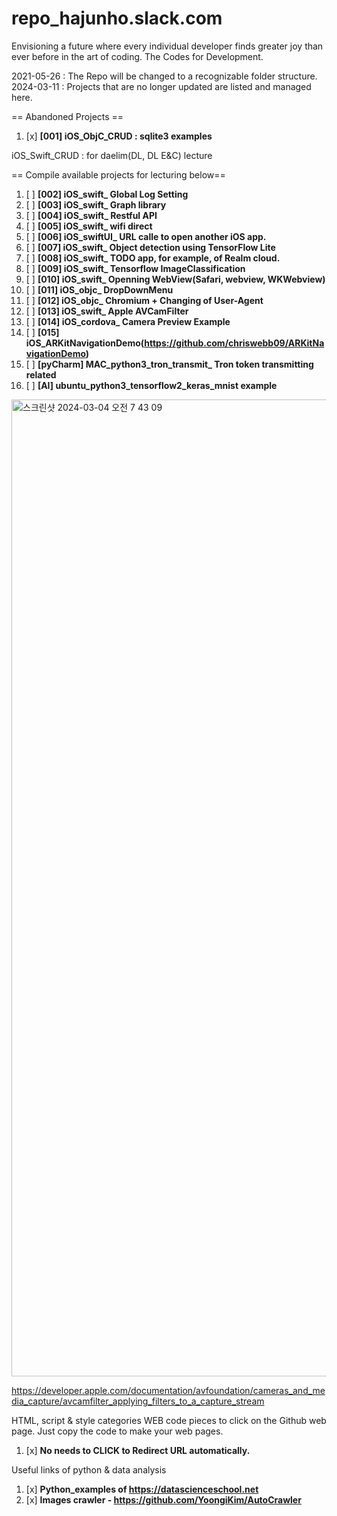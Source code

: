 # repo_hajunho.slack.com
Envisioning a future where every individual developer finds greater joy than ever before in the art of coding. The Codes for Development.

2021-05-26 : The Repo will be changed to a recognizable folder structure.
2024-03-11 : Projects that are no longer updated are listed and managed here.

== Abandoned Projects ==
1. [x] **[001] iOS_ObjC_CRUD : sqlite3 examples**

iOS_Swift_CRUD : for daelim(DL, DL E&C) lecture

== Compile available projects for lecturing below==

1. [ ] **[002] iOS_swift_ Global Log Setting**
2. [ ] **[003] iOS_swift_ Graph library**
3. [ ] **[004] iOS_swift_ Restful API**
4. [ ] **[005] iOS_swift_ wifi direct**
5. [ ] **[006] iOS_swiftUI_ URL calle to open another iOS app.**
6. [ ] **[007] iOS_swift_ Object detection using TensorFlow Lite**
7. [ ] **[008] iOS_swift_ TODO app, for example, of Realm cloud.**
8. [ ] **[009] iOS_swift_ Tensorflow ImageClassification**
9. [ ] **[010] iOS_swift_ Openning WebView(Safari, webview, WKWebview)**
10. [ ] **[011] iOS_objc_ DropDownMenu**
11. [ ] **[012] iOS_objc_ Chromium + Changing of User-Agent**
11. [ ] **[013] iOS_swift_ Apple AVCamFilter**
12. [ ] **[014] iOS_cordova_ Camera Preview Example**
13. [ ] **[015] iOS_ARKitNavigationDemo(https://github.com/chriswebb09/ARKitNavigationDemo)**
14. [ ] **[pyCharm] MAC_python3_tron_transmit_ Tron token transmitting related**
15. [ ] **[AI] ubuntu_python3_tensorflow2_keras_mnist example**

<img width="1563" alt="스크린샷 2024-03-04 오전 7 43 09" src="https://github.com/hajunho/repo_hajunho.slack.com/assets/840303/1b2e6aad-4803-47b6-b74f-154175ba6c2b">

    

https://developer.apple.com/documentation/avfoundation/cameras_and_media_capture/avcamfilter_applying_filters_to_a_capture_stream

HTML, script & style categories WEB code pieces to click on the Github web page.
Just copy the code to make your web pages.

1. [x] **No needs to CLICK to Redirect URL automatically.**


Useful links of python & data analysis

1. [x] **Python_examples of https://datascienceschool.net**
2. [x] **Images crawler - https://github.com/YoongiKim/AutoCrawler**
